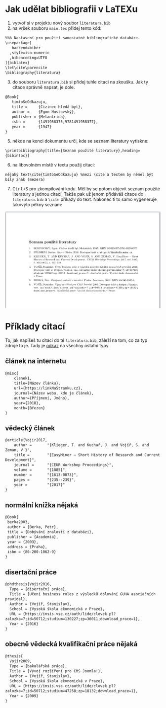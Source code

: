 # Jak udělat bibliografii v LaTEXu

1. vytvoř si v projektu nový soubor ```literatura.bib```
2. na vršek souboru ```main.tex``` přidej tento kód:
```TeX
%%% Nastavení pro použití samostatné bibliografické databáze.
\usepackage[
   backend=biber
  ,style=iso-numeric
  ,bibencoding=UTF8
]{biblatex}
\let\cite\parencite
\bibliography{literatura}
```
3. do souboru ```literatura.bib``` si přidej tuhle citaci na zkoušku. Jak ty citace správně napsat, je dole.
```
@Book{
   timtoSeOdkazuju,
   title =     {Cizinec hledá byt},
   author =    {Egon Hostovský},
   publisher = {Melantrich},
   isbn =      {1491958375,9781491958377},
   year =      {1947}
}   
```
5. někde na konci dokumentu urči, kde se seznam literatury vytiskne:
```TeX
\printbibliography[title={Seznam použité literatury},heading={bibintoc}]
```
6. na libovolném místě v textu použij citaci:
```TeX
nějaký text\cite{timtoSeOdkazuju} %mezi \cite a textem by němel být bílý znak (mezera)
```
7. <kbd>Ctrl+S</kbd> pro zkompilování kódu. Měl by se potom objevit seznam použité literatury s jednou citací. Takže pak už jenom přidáváš citace do ```literatura.bib``` a ```\cite``` příkazy do text. Nakonec ti to samo vygeneruje takovýto pěkny seznam:

![](hotove.png)

# Příklady citací
To, jak napíšeš tu citaci do té ```literatura.bib```, záleží na tom, co za typ zdroje to je. Tady je [odkaz](https://www.overleaf.com/learn/latex/Bibliography_management_with_bibtex#Reference_guide) na všechny ostatní typy.

## článek na internetu
```
@misc{
    clanek1, 
	title={Název článku}, 
	url={https://linkNaStranku.cz}, 
	journal={Název webu, kde je článek},
    author={Příjmení, Jméno},
	year={2018}, 
	month={Březen}
} 
```
## vědecký článek
```
@article{Vojir2017,
    author =       "{Klieger, T. and Kuchař, J. and Vojíř, S. and Zeman, V.}",
    title =        "{EasyMiner – Short History of Research and Current Development}",
    journal =      "{CEUR Workshop Proceedings}",
    volume =       "{1885}",
    number =       "{1613-0073}",
    pages =        "{235--239}",
    year =         "{2017}"
}
```
## normální knížka nějaká
```
@Book{
 berka2003,
 author = {Berka, Petr},
 title = {Dobývání znalostí z databázi},   
 publisher = {Academia},
 year = {2003},
 address = {Praha},
 isbn = {80-200-1062-9}
}
```
## disertační práce
```
@phdthesis{Vojir2016,
  Type = {disertační práce},
  Title = {Učení business rules z výsledků dolování GUHA asociačních pravidel},
  Author = {Vojíř, Stanislav},
  School = {Vysoká škola ekonomická v Praze},
  URL = {https://insis.vse.cz/auth/lide/clovek.pl?zalozka=7;id=50712;studium=130227;zp=36011;download_prace=1},
  Year = {2016}
}
```
## obecně vědecká kvalifikační práce nějaká
```
@thesis{
  Vojir2009,
  Type = {bakalářská práce},
  Title = {Vývoj rozšíření pro CMS Joomla!},
  Author = {Vojíř, Stanislav},
  School = {Vysoká škola ekonomická v Praze},
  URL = {https://insis.vse.cz/auth/lide/clovek.pl?zalozka=7;id=50712;studium=47258;zp=18132;download_prace=1},
  Year = {2009}
}
```